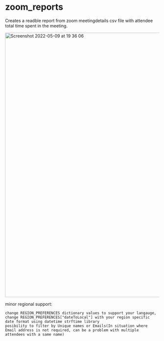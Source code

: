 # zoom_reports
Creates a readble report from zoom meetingdetails csv file with attendee total time spent in the meeting.


<img width="865" alt="Screenshot 2022-05-09 at 19 36 06" src="https://user-images.githubusercontent.com/80170874/167456371-88dad3e6-7ce2-4307-a445-fcd97fe258f1.png">

minor regional support:

    change REGION_PREFERENCES dictionary values to support your langauge,
    change REGION_PREFERENCES["dateToLocal"] with your region specific date format using datetime strftime library
    posibility to filter by Unique names or Emails(In situation where Email address is not required, can be a problem with multiple attendees with a same name)
